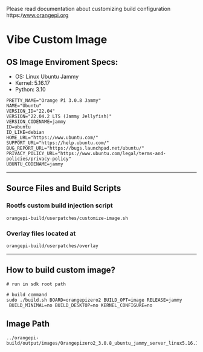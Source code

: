 Please read documentation about customizing build configuration  
https:/www.orangepi.org

# Vibe Custom Image

## OS Image Enviroment Specs:
- OS: Linux Ubuntu Jammy 
- Kernel: 5.16.17
- Python: 3.10


```text
PRETTY_NAME="Orange Pi 3.0.8 Jammy"
NAME="Ubuntu"
VERSION_ID="22.04"
VERSION="22.04.2 LTS (Jammy Jellyfish)"
VERSION_CODENAME=jammy
ID=ubuntu
ID_LIKE=debian
HOME_URL="https://www.ubuntu.com/"
SUPPORT_URL="https://help.ubuntu.com/"
BUG_REPORT_URL="https://bugs.launchpad.net/ubuntu/"
PRIVACY_POLICY_URL="https://www.ubuntu.com/legal/terms-and-policies/privacy-policy"
UBUNTU_CODENAME=jammy
```
---
## Source Files and Build Scripts
### Rootfs custom build injection script
`orangepi-build/userpatches/customize-image.sh`
### Overlay files located at
`orangepi-build/userpatches/overlay`

---
## How to build custom image?
``` shell
# run in sdk root path

# build command
sudo ./build.sh BOARD=orangepizero2 BUILD_OPT=image RELEASE=jammy
 BUILD_MINIMAL=no BUILD_DESKTOP=no KERNEL_CONFIGURE=no
```


## Image Path 
```
../orangepi-build/output/images/Orangepizero2_3.0.8_ubuntu_jammy_server_linux5.16.17/*.img
```
